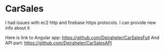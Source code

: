 # CarSales

I had issues with ec2 http and firebase https protocols. I can provide new info about it

Here is link to Angular app: https://github.com/Deiraheler/CarSalesFull
And API part: https://github.com/Deiraheler/CarSalesAPI
